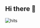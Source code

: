 ## Hi there 👋
![hits](https://hits.seeyoufarm.com/api/count/incr/badge.svg?url=https%3A%2F%2Fgithub.com%2Fjuyeon0312&edge_flat=false&title=hits)
<!--

### 🚌 Top Langs
![Top Langs](https://github-readme-stats.vercel.app/api/top-langs/?username=juyeon0312&layout=)


ranking_index = (byte_count ^ size_weight) * (repo_count ^ count_weight)


**juyeon0312/juyeon0312** is a ✨ _special_ ✨ repository because its `README.md` (this file) appears on your GitHub profile.

Here are some ideas to get you started:

- 🔭 I’m currently working on ...
- 🌱 I’m currently learning ...
- 👯 I’m looking to collaborate on ...
- 🤔 I’m looking for help with ...
- 💬 Ask me about ...
- 📫 How to reach me: ...
- 😄 Pronouns: ...
- ⚡ Fun fact: ...
-->
